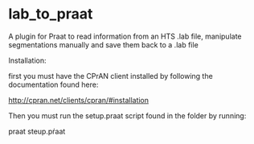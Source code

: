 # lab_to_praat
A plugin for Praat to read information from an HTS .lab file, manipulate segmentations manually and save them back to a .lab file

Installation:

first you must have the CPrAN client installed by following the documentation found here:

http://cpran.net/clients/cpran/#installation

Then you must run the setup.praat script found in the folder by running:

praat steup.pŕaat
